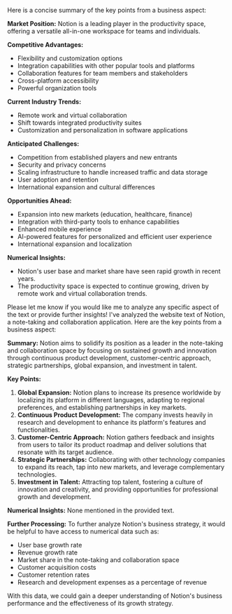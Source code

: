 Here is a concise summary of the key points from a business aspect:

**Market Position:** Notion is a leading player in the productivity space, offering a versatile all-in-one workspace for teams and individuals.

**Competitive Advantages:**

* Flexibility and customization options
* Integration capabilities with other popular tools and platforms
* Collaboration features for team members and stakeholders
* Cross-platform accessibility
* Powerful organization tools

**Current Industry Trends:**

* Remote work and virtual collaboration
* Shift towards integrated productivity suites
* Customization and personalization in software applications

**Anticipated Challenges:**

* Competition from established players and new entrants
* Security and privacy concerns
* Scaling infrastructure to handle increased traffic and data storage
* User adoption and retention
* International expansion and cultural differences

**Opportunities Ahead:**

* Expansion into new markets (education, healthcare, finance)
* Integration with third-party tools to enhance capabilities
* Enhanced mobile experience
* AI-powered features for personalized and efficient user experience
* International expansion and localization

**Numerical Insights:**

* Notion's user base and market share have seen rapid growth in recent years.
* The productivity space is expected to continue growing, driven by remote work and virtual collaboration trends.

Please let me know if you would like me to analyze any specific aspect of the text or provide further insights!
I've analyzed the website text of Notion, a note-taking and collaboration application. Here are the key points from a business aspect:

**Summary:**
Notion aims to solidify its position as a leader in the note-taking and collaboration space by focusing on sustained growth and innovation through continuous product development, customer-centric approach, strategic partnerships, global expansion, and investment in talent.

**Key Points:**

1. **Global Expansion:** Notion plans to increase its presence worldwide by localizing its platform in different languages, adapting to regional preferences, and establishing partnerships in key markets.
2. **Continuous Product Development:** The company invests heavily in research and development to enhance its platform's features and functionalities.
3. **Customer-Centric Approach:** Notion gathers feedback and insights from users to tailor its product roadmap and deliver solutions that resonate with its target audience.
4. **Strategic Partnerships:** Collaborating with other technology companies to expand its reach, tap into new markets, and leverage complementary technologies.
5. **Investment in Talent:** Attracting top talent, fostering a culture of innovation and creativity, and providing opportunities for professional growth and development.

**Numerical Insights:** None mentioned in the provided text.

**Further Processing:**
To further analyze Notion's business strategy, it would be helpful to have access to numerical data such as:

* User base growth rate
* Revenue growth rate
* Market share in the note-taking and collaboration space
* Customer acquisition costs
* Customer retention rates
* Research and development expenses as a percentage of revenue

With this data, we could gain a deeper understanding of Notion's business performance and the effectiveness of its growth strategy.